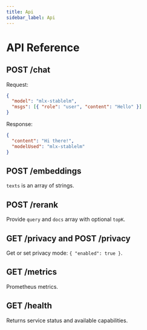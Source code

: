 ```yaml
---
title: Api
sidebar_label: Api
---
```


# API Reference

## POST /chat

Request:

```json
{
  "model": "mlx-stablelm",
  "msgs": [{ "role": "user", "content": "Hello" }]
}
```

Response:

```json
{
  "content": "Hi there!",
  "modelUsed": "mlx-stablelm"
}
```

## POST /embeddings

`texts` is an array of strings.

## POST /rerank

Provide `query` and `docs` array with optional `topK`.

## GET /privacy and POST /privacy

Get or set privacy mode: `{ "enabled": true }`.

## GET /metrics

Prometheus metrics.

## GET /health

Returns service status and available capabilities.
